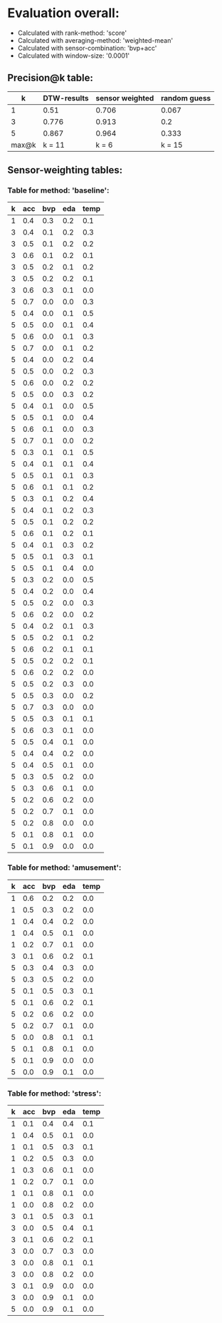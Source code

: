 # Evaluation overall: 
* Calculated with rank-method: 'score' 
* Calculated with averaging-method: 'weighted-mean' 
* Calculated with sensor-combination: 'bvp+acc' 
* Calculated with window-size: '0.0001' 
## Precision@k table: 
| k | DTW-results | sensor weighted | random guess |
|---|---|---|---|
| 1 | 0.51 | 0.706 | 0.067 |
| 3 | 0.776 | 0.913 | 0.2 |
| 5 | 0.867 | 0.964 | 0.333 |
| max@k | k = 11 | k = 6 | k = 15 |
## Sensor-weighting tables: 
### Table for method: 'baseline': 
| k | acc | bvp | eda | temp | 
|---|---|---|---|---| 
| 1 | 0.4 | 0.3 | 0.2 | 0.1 |
| 3 | 0.4 | 0.1 | 0.2 | 0.3 |
| 3 | 0.5 | 0.1 | 0.2 | 0.2 |
| 3 | 0.6 | 0.1 | 0.2 | 0.1 |
| 3 | 0.5 | 0.2 | 0.1 | 0.2 |
| 3 | 0.5 | 0.2 | 0.2 | 0.1 |
| 3 | 0.6 | 0.3 | 0.1 | 0.0 |
| 5 | 0.7 | 0.0 | 0.0 | 0.3 |
| 5 | 0.4 | 0.0 | 0.1 | 0.5 |
| 5 | 0.5 | 0.0 | 0.1 | 0.4 |
| 5 | 0.6 | 0.0 | 0.1 | 0.3 |
| 5 | 0.7 | 0.0 | 0.1 | 0.2 |
| 5 | 0.4 | 0.0 | 0.2 | 0.4 |
| 5 | 0.5 | 0.0 | 0.2 | 0.3 |
| 5 | 0.6 | 0.0 | 0.2 | 0.2 |
| 5 | 0.5 | 0.0 | 0.3 | 0.2 |
| 5 | 0.4 | 0.1 | 0.0 | 0.5 |
| 5 | 0.5 | 0.1 | 0.0 | 0.4 |
| 5 | 0.6 | 0.1 | 0.0 | 0.3 |
| 5 | 0.7 | 0.1 | 0.0 | 0.2 |
| 5 | 0.3 | 0.1 | 0.1 | 0.5 |
| 5 | 0.4 | 0.1 | 0.1 | 0.4 |
| 5 | 0.5 | 0.1 | 0.1 | 0.3 |
| 5 | 0.6 | 0.1 | 0.1 | 0.2 |
| 5 | 0.3 | 0.1 | 0.2 | 0.4 |
| 5 | 0.4 | 0.1 | 0.2 | 0.3 |
| 5 | 0.5 | 0.1 | 0.2 | 0.2 |
| 5 | 0.6 | 0.1 | 0.2 | 0.1 |
| 5 | 0.4 | 0.1 | 0.3 | 0.2 |
| 5 | 0.5 | 0.1 | 0.3 | 0.1 |
| 5 | 0.5 | 0.1 | 0.4 | 0.0 |
| 5 | 0.3 | 0.2 | 0.0 | 0.5 |
| 5 | 0.4 | 0.2 | 0.0 | 0.4 |
| 5 | 0.5 | 0.2 | 0.0 | 0.3 |
| 5 | 0.6 | 0.2 | 0.0 | 0.2 |
| 5 | 0.4 | 0.2 | 0.1 | 0.3 |
| 5 | 0.5 | 0.2 | 0.1 | 0.2 |
| 5 | 0.6 | 0.2 | 0.1 | 0.1 |
| 5 | 0.5 | 0.2 | 0.2 | 0.1 |
| 5 | 0.6 | 0.2 | 0.2 | 0.0 |
| 5 | 0.5 | 0.2 | 0.3 | 0.0 |
| 5 | 0.5 | 0.3 | 0.0 | 0.2 |
| 5 | 0.7 | 0.3 | 0.0 | 0.0 |
| 5 | 0.5 | 0.3 | 0.1 | 0.1 |
| 5 | 0.6 | 0.3 | 0.1 | 0.0 |
| 5 | 0.5 | 0.4 | 0.1 | 0.0 |
| 5 | 0.4 | 0.4 | 0.2 | 0.0 |
| 5 | 0.4 | 0.5 | 0.1 | 0.0 |
| 5 | 0.3 | 0.5 | 0.2 | 0.0 |
| 5 | 0.3 | 0.6 | 0.1 | 0.0 |
| 5 | 0.2 | 0.6 | 0.2 | 0.0 |
| 5 | 0.2 | 0.7 | 0.1 | 0.0 |
| 5 | 0.2 | 0.8 | 0.0 | 0.0 |
| 5 | 0.1 | 0.8 | 0.1 | 0.0 |
| 5 | 0.1 | 0.9 | 0.0 | 0.0 |
### Table for method: 'amusement': 
| k | acc | bvp | eda | temp | 
|---|---|---|---|---| 
| 1 | 0.6 | 0.2 | 0.2 | 0.0 |
| 1 | 0.5 | 0.3 | 0.2 | 0.0 |
| 1 | 0.4 | 0.4 | 0.2 | 0.0 |
| 1 | 0.4 | 0.5 | 0.1 | 0.0 |
| 1 | 0.2 | 0.7 | 0.1 | 0.0 |
| 3 | 0.1 | 0.6 | 0.2 | 0.1 |
| 5 | 0.3 | 0.4 | 0.3 | 0.0 |
| 5 | 0.3 | 0.5 | 0.2 | 0.0 |
| 5 | 0.1 | 0.5 | 0.3 | 0.1 |
| 5 | 0.1 | 0.6 | 0.2 | 0.1 |
| 5 | 0.2 | 0.6 | 0.2 | 0.0 |
| 5 | 0.2 | 0.7 | 0.1 | 0.0 |
| 5 | 0.0 | 0.8 | 0.1 | 0.1 |
| 5 | 0.1 | 0.8 | 0.1 | 0.0 |
| 5 | 0.1 | 0.9 | 0.0 | 0.0 |
| 5 | 0.0 | 0.9 | 0.1 | 0.0 |
### Table for method: 'stress': 
| k | acc | bvp | eda | temp | 
|---|---|---|---|---| 
| 1 | 0.1 | 0.4 | 0.4 | 0.1 |
| 1 | 0.4 | 0.5 | 0.1 | 0.0 |
| 1 | 0.1 | 0.5 | 0.3 | 0.1 |
| 1 | 0.2 | 0.5 | 0.3 | 0.0 |
| 1 | 0.3 | 0.6 | 0.1 | 0.0 |
| 1 | 0.2 | 0.7 | 0.1 | 0.0 |
| 1 | 0.1 | 0.8 | 0.1 | 0.0 |
| 1 | 0.0 | 0.8 | 0.2 | 0.0 |
| 3 | 0.1 | 0.5 | 0.3 | 0.1 |
| 3 | 0.0 | 0.5 | 0.4 | 0.1 |
| 3 | 0.1 | 0.6 | 0.2 | 0.1 |
| 3 | 0.0 | 0.7 | 0.3 | 0.0 |
| 3 | 0.0 | 0.8 | 0.1 | 0.1 |
| 3 | 0.0 | 0.8 | 0.2 | 0.0 |
| 3 | 0.1 | 0.9 | 0.0 | 0.0 |
| 3 | 0.0 | 0.9 | 0.1 | 0.0 |
| 5 | 0.0 | 0.9 | 0.1 | 0.0 |


